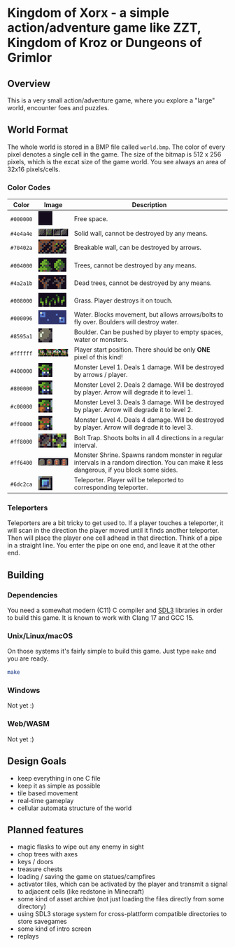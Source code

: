 # Kingdom of Xorx - a simple action/adventure game like ZZT, Kingdom of Kroz or Dungeons of Grimlor
## Overview
This is a very small action/adventure game, where you explore a "large" world, encounter foes and puzzles.

## World Format
The whole world is stored in a BMP file called `world.bmp`. The color of every pixel denotes a single cell in the game.
The size of the bitmap is 512 x 256 pixels, which is the excat size of the game world. You see always an area of 32x16 pixels/cells.

### Color Codes
| Color | Image | Description |
| --- | --- | --- |
| `#000000` | ![TILE_EMPTY](doc/tile_empty.png) | Free space. |
| `#4e4a4e` | ![TILE_WALL](doc/tile_walls.png) | Solid wall, cannot be destroyed by any means. |
| `#70402a` | ![TILE_RUIN](doc/tile_ruins.png) | Breakable wall, can be destroyed by arrows. |
| `#004000` | ![TILE_TREE](doc/tile_trees.png) | Trees, cannot be destroyed by any means. |
| `#4a2a1b` | ![TILE_TREE](doc/tile_dtrees.png) | Dead trees, cannot be destroyed by any means. |
| `#008000` | ![TILE_GRASS](doc/tile_grass.png) | Grass. Player destroys it on touch. |
| `#000096` | ![TILE_WATER](doc/tile_water.png) | Water. Blocks movement, but allows arrows/bolts to fly over. Boulders will destroy water. |
| `#8595a1` | ![TILE_BOULDER](doc/tile_boulder.png) | Boulder. Can be pushed by player to empty spaces, water or monsters. |
| `#ffffff` | ![TILE_PLAYER](doc/tile_player.png) | Player start position. There should be only **ONE** pixel of this kind! |
| `#400000` | ![TILE_MONSTER_0](doc/tile_mon0.png) | Monster Level 1. Deals 1 damage. Will be destroyed by arrows / player. |
| `#800000` | ![TILE_MONSTER_1](doc/tile_mon1.png) | Monster Level 2. Deals 2 damage. Will be destroyed by player. Arrow will degrade it to level 1. |
| `#c00000` | ![TILE_MONSTER_2](doc/tile_mon2.png) | Monster Level 3. Deals 3 damage. Will be destroyed by player. Arrow will degrade it to level 2. |
| `#ff0000` | ![TILE_MONSTER_3](doc/tile_mon3.png) | Monster Level 4. Deals 4 damage. Will be destroyed by player. Arrow will degrade it to level 3. |
| `#ff8000` | ![TILE_BOLT_TRAP](doc/tile_bolt_trap.png) | Bolt Trap. Shoots bolts in all 4 directions in a regular interval. |
| `#ff6400` | ![TILE_SHRINE](doc/tile_shrine.png) | Monster Shrine. Spawns random monster in regular intervals in a random direction. You can make it less dangerous, if you block some sides. |
| `#6dc2ca` | ![TILE_TELEPORT](doc/tile_teleport.png) | Teleporter. Player will be teleported to corresponding teleporter. |

### Teleporters
Teleporters are a bit tricky to get used to. If a player touches a teleporter, it will scan in the direction the player moved until it finds another teleporter. Then will place the player one cell adhead in that direction. Think of a pipe in a straight line. You enter the pipe on one end, and leave it at the other end.

## Building

### Dependencies
You need a somewhat modern (C11) C compiler and [SDL3](https://libsdl.org/) libraries in order to build this game.
It is known to work with Clang 17 and GCC 15.

### Unix/Linux/macOS
On those systems it's fairly simple to build this game. Just type ```make``` and you are ready.
```sh
make
```

### Windows
Not yet :)

### Web/WASM
Not yet :)

## Design Goals
- keep everything in one C file
- keep it as simple as possible
- tile based movement
- real-time gameplay
- cellular automata structure of the world

## Planned features
- magic flasks to wipe out any enemy in sight
- chop trees with axes
- keys / doors
- treasure chests
- loading / saving the game on statues/campfires
- activator tiles, which can be activated by the player and transmit a signal to adjacent cells (like redstone in Minecraft)
- some kind of asset archive (not just loading the files directly from some directory)
- using SDL3 storage system for cross-plattform compatible directories to store savegames
- some kind of intro screen
- replays
